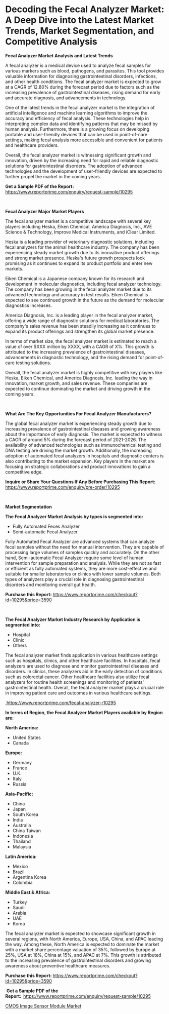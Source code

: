 <p><h1>Decoding the Fecal Analyzer Market: A Deep Dive into the Latest Market Trends, Market Segmentation, and Competitive Analysis</h1></p><p><strong>Fecal Analyzer Market Analysis and Latest Trends</strong></p>
<p><p>A fecal analyzer is a medical device used to analyze fecal samples for various markers such as blood, pathogens, and parasites. This tool provides valuable information for diagnosing gastrointestinal disorders, infections, and other health conditions. The fecal analyzer market is expected to grow at a CAGR of 12.80% during the forecast period due to factors such as the increasing prevalence of gastrointestinal diseases, rising demand for early and accurate diagnosis, and advancements in technology.</p><p>One of the latest trends in the fecal analyzer market is the integration of artificial intelligence and machine learning algorithms to improve the accuracy and efficiency of fecal analysis. These technologies help in interpreting complex data and identifying patterns that may be missed by human analysis. Furthermore, there is a growing focus on developing portable and user-friendly devices that can be used in point-of-care settings, making fecal analysis more accessible and convenient for patients and healthcare providers.</p><p>Overall, the fecal analyzer market is witnessing significant growth and innovation, driven by the increasing need for rapid and reliable diagnostic solutions for gastrointestinal disorders. The adoption of advanced technologies and the development of user-friendly devices are expected to further propel the market in the coming years.</p></p>
<p><strong>Get a Sample PDF of the Report:&nbsp;</strong> <a href="https://www.reportprime.com/enquiry/request-sample/10295">https://www.reportprime.com/enquiry/request-sample/10295</a></p>
<p>&nbsp;</p>
<p><strong>Fecal Analyzer Major Market Players</strong></p>
<p><p>The fecal analyzer market is a competitive landscape with several key players including Heska, Eiken Chemical, America Diagnosis, Inc., AVE Science & Technology, Improve Medical Instruments, and iClear Limited.</p><p>Heska is a leading provider of veterinary diagnostic solutions, including fecal analyzers for the animal healthcare industry. The company has been experiencing steady market growth due to its innovative product offerings and strong market presence. Heska's future growth prospects look promising as it continues to expand its product portfolio and enter new markets.</p><p>Eiken Chemical is a Japanese company known for its research and development in molecular diagnostics, including fecal analyzer technology. The company has been growing in the fecal analyzer market due to its advanced technology and accuracy in test results. Eiken Chemical is expected to see continued growth in the future as the demand for molecular diagnostics increases.</p><p>America Diagnosis, Inc. is a leading player in the fecal analyzer market, offering a wide range of diagnostic solutions for medical laboratories. The company's sales revenue has been steadily increasing as it continues to expand its product offerings and strengthen its global market presence.</p><p>In terms of market size, the fecal analyzer market is estimated to reach a value of over $XXX million by XXXX, with a CAGR of X%. This growth is attributed to the increasing prevalence of gastrointestinal diseases, advancements in diagnostic technology, and the rising demand for point-of-care testing solutions.</p><p>Overall, the fecal analyzer market is highly competitive with key players like Heska, Eiken Chemical, and America Diagnosis, Inc. leading the way in innovation, market growth, and sales revenue. These companies are expected to continue dominating the market and driving growth in the coming years.</p></p>
<p>&nbsp;</p>
<p><strong>What Are The Key Opportunities For Fecal Analyzer Manufacturers?</strong></p>
<p><p>The global fecal analyzer market is experiencing steady growth due to increasing prevalence of gastrointestinal diseases and growing awareness about the importance of early diagnosis. The market is expected to witness a CAGR of around 5% during the forecast period of 2021-2026. The availability of advanced technologies such as immunochemical testing and DNA testing are driving the market growth. Additionally, the increasing adoption of automated fecal analyzers in hospitals and diagnostic centers is also contributing to the market expansion. Key players in the market are focusing on strategic collaborations and product innovations to gain a competitive edge.</p></p>
<p><strong>Inquire or Share Your Questions If Any Before Purchasing This Report:</strong> <a href="https://www.reportprime.com/enquiry/pre-order/10295">https://www.reportprime.com/enquiry/pre-order/10295</a></p>
<p>&nbsp;</p>
<p><strong>Market Segmentation</strong></p>
<p><strong>The Fecal Analyzer Market Analysis by types is segmented into:</strong></p>
<p><ul><li>Fully Automated Feces Analyzer</li><li>Semi-automatic Fecal Analyzer</li></ul></p>
<p><p>Fully Automated Fecal Analyzer are advanced systems that can analyze fecal samples without the need for manual intervention. They are capable of processing large volumes of samples quickly and accurately. On the other hand, Semi-automatic Fecal Analyzer require some level of human intervention for sample preparation and analysis. While they are not as fast or efficient as fully automated systems, they are more cost-effective and suitable for smaller laboratories or clinics with lower sample volumes. Both types of analyzers play a crucial role in diagnosing gastrointestinal disorders and monitoring overall gut health.</p></p>
<p><strong>Purchase this Report:&nbsp;</strong><a href="https://www.reportprime.com/checkout?id=10295&price=3590">https://www.reportprime.com/checkout?id=10295&price=3590</a></p>
<p>&nbsp;</p>
<p><strong>The Fecal Analyzer Market Industry Research by Application is segmented into:</strong></p>
<p><ul><li>Hospital</li><li>Clinic</li><li>Others</li></ul></p>
<p><p>The fecal analyzer market finds application in various healthcare settings such as hospitals, clinics, and other healthcare facilities. In hospitals, fecal analyzers are used to diagnose and monitor gastrointestinal diseases and disorders. In clinics, these analyzers aid in the early detection of conditions such as colorectal cancer. Other healthcare facilities also utilize fecal analyzers for routine health screenings and monitoring of patients' gastrointestinal health. Overall, the fecal analyzer market plays a crucial role in improving patient care and outcomes in various healthcare settings.</p></p>
<p><a href="https://www.reportprime.com/fecal-analyzer-r10295">&nbsp;https://www.reportprime.com/fecal-analyzer-r10295</a></p>
<p><strong>In terms of Region, the Fecal Analyzer Market Players available by Region are:</strong></p>
<p>
    <p> <strong> North America: </strong>
        <ul>
            <li>United States</li>
            <li>Canada</li>
        </ul>
        </p> 
    <p> <strong> Europe: </strong>
        <ul>
            <li>Germany</li>
            <li>France</li>
            <li>U.K.</li>
            <li>Italy</li>
            <li>Russia</li>
        </ul>
        </p> 
    <p> <strong> Asia-Pacific: </strong>
        <ul>
            <li>China</li>
            <li>Japan</li>
            <li>South Korea</li>
            <li>India</li>
            <li>Australia</li>
            <li>China Taiwan</li>
            <li>Indonesia</li>
            <li>Thailand</li>
            <li>Malaysia</li>
        </ul>
        </p> 
    <p> <strong> Latin America: </strong>
        <ul>
            <li>Mexico</li>
            <li>Brazil</li>
            <li>Argentina Korea</li>
            <li>Colombia</li>
        </ul>
        </p> 
    <p> <strong> Middle East & Africa: </strong>
        <ul>
            <li>Turkey</li>
            <li>Saudi</li>
            <li>Arabia</li>
            <li>UAE</li>
            <li>Korea</li>
        </ul>
    </p>
    </p>
<p><p>The fecal analyzer market is expected to showcase significant growth in several regions, with North America, Europe, USA, China, and APAC leading the way. Among these, North America is expected to dominate the market with a market share percentage valuation of 35%, followed by Europe at 25%, USA at 18%, China at 15%, and APAC at 7%. This growth is attributed to the increasing prevalence of gastrointestinal disorders and growing awareness about preventive healthcare measures.</p></p>
<p><strong>Purchase this Report: </strong><a href="https://www.reportprime.com/checkout?id=10295&price=3590">https://www.reportprime.com/checkout?id=10295&price=3590</a></p>
<p>&nbsp;<strong>Get a Sample PDF of the Report:&nbsp;&nbsp;</strong><a href="https://www.reportprime.com/enquiry/request-sample/10295">https://www.reportprime.com/enquiry/request-sample/10295</a></p>
<p><strong></strong></p>
<p><p><a href="https://three-jumbo-f6d.notion.site/CMOS-Image-Sensor-Module-Market-Exploring-Market-Share-Market-Trends-and-Future-Growth-6c7f775aaae64d1e85921a3afa17d2e7">CMOS Image Sensor Module Market</a></p></p>
